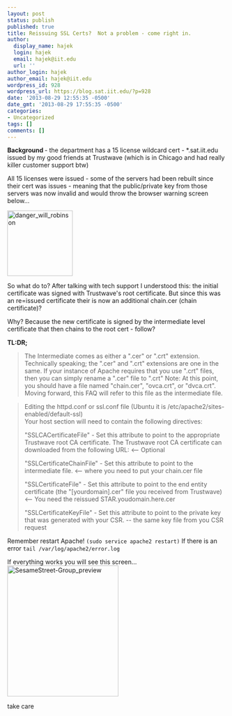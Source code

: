```yaml
---
layout: post
status: publish
published: true
title: Reissuing SSL Certs?  Not a problem - come right in.
author:
  display_name: hajek
  login: hajek
  email: hajek@iit.edu
  url: ''
author_login: hajek
author_email: hajek@iit.edu
wordpress_id: 928
wordpress_url: https://blog.sat.iit.edu/?p=928
date: '2013-08-29 12:55:35 -0500'
date_gmt: '2013-08-29 17:55:35 -0500'
categories:
- Uncategorized
tags: []
comments: []
---
```

<p><strong>Background </strong>- the department has a 15 license wildcard cert - *.sat.iit.edu issued by my good friends at Trustwave (which is in Chicago and had really killer customer support btw)  </p>
<p>All 15 licenses were issued - some of the servers had been rebuilt since their cert was issues - meaning that the public/private key from those servers was now invalid and would throw the browser warning screen below...</p>
<p><a href="https://blog.sat.iit.edu/wp-content/uploads/2013/08/danger_will_robinson.jpg"><img src="https://blog.sat.iit.edu/wp-content/uploads/2013/08/danger_will_robinson-150x150.jpg" alt="danger_will_robinson" width="150" height="150" class="alignnone size-thumbnail wp-image-929" /></a></p>
<p>So what do to?   After talking with tech support I understood this:  the initial certificate was signed with Trustwave's root certificate.  But since this was an re=issued certificate their is now an additional chain.cer (chain certificate)?</p>
<p>Why?  Because the new certificate is signed by the intermediate level certificate that then chains to the root cert - follow?</p>
<p><strong>TL:DR;</strong></p>
<blockquote><p>The Intermediate comes as either a ".cer" or ".crt" extension. Technically speaking; the ".cer" and ".crt" extensions are one in the same. If your instance of Apache requires that you use ".crt" files, then you can simply rename a ".cer" file to ".crt" Note: At this point, you should have a file named "chain.cer", "ovca.crt", or "dvca.crt". Moving forward, this FAQ will refer to this file as the intermediate file.</blockquote></p>
<blockquote><p>
Editing the httpd.conf or ssl.conf file  (Ubuntu it is /etc/apache2/sites-enabled/default-ssl)<br />
Your host section will need to contain the following directives:</p>
<p>"SSLCACertificateFile" - Set this attribute to point to the appropriate Trustwave root CA certificate. The Trustwave root CA certificate can downloaded from the following URL:  <-- Optional</p>
<p>"SSLCertificateChainFile" - Set this attribute to point to the intermediate file.  <-- where you need to put your chain.cer file</p>
<p>"SSLCertificateFile" - Set this attribute to point to the end entity certificate (the "[yourdomain].cer" file you received from Trustwave)  <-- You need the reissued STAR.youdomain.here.cer </p>
<p>"SSLCertificateKeyFile" - Set this attribute to point to the private key that was generated with your CSR.  -- the same key file from you CSR request</blockquote></p>
<p>Remember restart Apache! <code>(sudo service apache2 restart)</code>   If there is an error <code>tail /var/log/apache2/error.log</code></p>
<p>If everything works you will see this screen...<br />
<a href="https://blog.sat.iit.edu/wp-content/uploads/2013/08/SesameStreet-Group_preview.jpg"><img src="https://blog.sat.iit.edu/wp-content/uploads/2013/08/SesameStreet-Group_preview-255x300.jpg" alt="SesameStreet-Group_preview" width="255" height="300" class="alignnone size-medium wp-image-933" /></a></p>
<p>take care</p>

